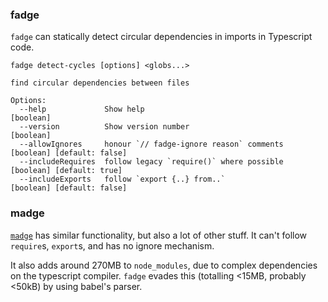 ### fadge

`fadge` can statically detect circular dependencies in imports in
Typescript code.

```
fadge detect-cycles [options] <globs...>

find circular dependencies between files

Options:
  --help             Show help                                                             [boolean]
  --version          Show version number                                                   [boolean]
  --allowIgnores     honour `// fadge-ignore reason` comments   [boolean] [default: false]
  --includeRequires  follow legacy `require()` where possible   [boolean] [default: true]
  --includeExports   follow `export {..} from..`                [boolean] [default: false]
```


### madge

[`madge`](https://github.com/pahen/madge) has similar functionality, but also
a lot of other stuff. It can't follow `require`s, `export`s, and has no
ignore mechanism.

It also adds around 270MB to `node_modules`, due to complex dependencies on
the typescript compiler. `fadge` evades this (totalling <15MB, probably <50kB)
by using babel's parser.
